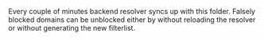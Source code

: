 Every couple of minutes backend resolver syncs up with this folder. Falsely blocked domains can be unblocked either by without reloading the resolver or without generating the new filterlist.


